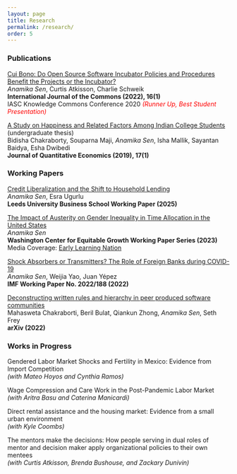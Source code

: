 ```yaml
---
layout: page
title: Research
permalink: /research/
order: 5
---
```

### **Publications**

[Cui Bono: Do Open Source Software Incubator Policies and Procedures Benefit the Projects or the Incubator?](http://doi.org/10.5334/ijc.1176) <br>
*Anamika Sen*, Curtis Atkisson, Charlie Schweik <br>
**International Journal of the Commons (2022), 16(1)** <br>
IASC Knowledge Commons Conference 2020 <a style="color:red"><i>(Runner Up, Best Student Presentation)</i></a>

[A Study on Happiness and Related Factors Among Indian College Students](https://doi.org/10.1007/s40953-018-0125-8) (undergraduate thesis) <br>
Bidisha Chakraborty, Souparna Maji, *Anamika Sen*, Isha Mallik, Sayantan Baidya, Esha Dwibedi <br>
**Journal of Quantitative Economics (2019), 17(1)** 

### **Working Papers**
[Credit Liberalization and the Shift to Household Lending](https://dx.doi.org/10.2139/ssrn.5316110) <br>
*Anamika Sen*, Esra Ugurlu <br>
**Leeds University Business School Working Paper (2025)**

[The Impact of Austerity on Gender Inequality in Time Allocation in the United States](https://equitablegrowth.org/working-papers/the-impact-of-austerity-on-gender-inequality-in-time-allocation-in-the-united-states/) <br>
*Anamika Sen* <br>
**Washington Center for Equitable Growth Working Paper Series (2023)** <br>
Media Coverage: [Early Learning Nation](https://x.com/EarlyLearnNatn/status/1689354106958155777)

[Shock Absorbers or Transmitters? The Role of Foreign Banks during COVID-19](https://www.imf.org/en/Publications/WP/Issues/2022/09/16/Shock-Absorbers-or-Transmitters-The-Role-of-Foreign-Banks-during-COVID-19-523563) <br>
*Anamika Sen*, Weijia Yao, Juan Yépez <br>
**IMF Working Paper No. 2022/188 (2022)**

[Deconstructing written rules and hierarchy in peer produced software communities](https://doi.org/10.48550/arXiv.2206.07992) <br>
Mahasweta Chakraborti, Beril Bulat, Qiankun Zhong, *Anamika Sen*, Seth Frey <br>
**arXiv (2022)**

### **Works in Progress**
Gendered Labor Market Shocks and Fertility in Mexico: Evidence from Import Competition <br>
*(with Mateo Hoyos and Cynthia Ramos)*

Wage Compression and Care Work in the Post-Pandemic Labor Market <br>
*(with Aritra Basu and Caterina Manicardi)*

Direct rental assistance and the housing market: Evidence from a small urban environment <br>
*(with Kyle Coombs)*

The mentors make the decisions: How people serving in dual roles of mentor and decision maker apply organizational policies to their own mentees <br>
*(with Curtis Atkisson, Brenda Bushouse, and Zackary Dunivin)*
